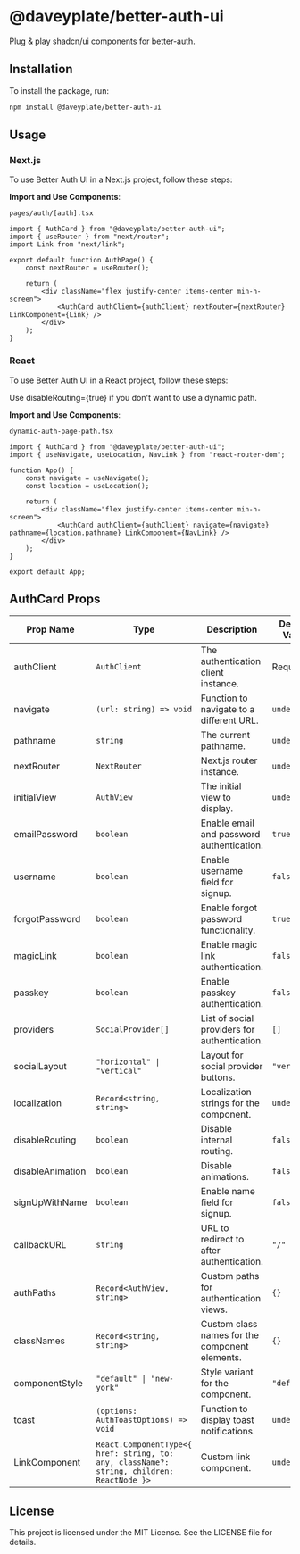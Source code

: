 # @daveyplate/better-auth-ui

Plug & play shadcn/ui components for better-auth.

## Installation

To install the package, run:

```bash
npm install @daveyplate/better-auth-ui
```

## Usage

### Next.js

To use Better Auth UI in a Next.js project, follow these steps:

**Import and Use Components**:

`pages/auth/[auth].tsx`
```tsx
import { AuthCard } from "@daveyplate/better-auth-ui";
import { useRouter } from "next/router";
import Link from "next/link";

export default function AuthPage() {
    const nextRouter = useRouter();

    return (
        <div className="flex justify-center items-center min-h-screen">
            <AuthCard authClient={authClient} nextRouter={nextRouter} LinkComponent={Link} />
        </div>
    );
}
```

### React

To use Better Auth UI in a React project, follow these steps:

Use disableRouting={true} if you don't want to use a dynamic path.

**Import and Use Components**:

`dynamic-auth-page-path.tsx`
```tsx
import { AuthCard } from "@daveyplate/better-auth-ui";
import { useNavigate, useLocation, NavLink } from "react-router-dom";

function App() {
    const navigate = useNavigate();
    const location = useLocation();

    return (
        <div className="flex justify-center items-center min-h-screen">
            <AuthCard authClient={authClient} navigate={navigate} pathname={location.pathname} LinkComponent={NavLink} />
        </div>
    );
}

export default App;
```

## AuthCard Props

| Prop Name         | Type                                                                 | Description                                                                                       | Default Value               |
|-------------------|----------------------------------------------------------------------|---------------------------------------------------------------------------------------------------|-----------------------------|
| authClient        | `AuthClient`                                                         | The authentication client instance.                                                               | Required                    |
| navigate          | `(url: string) => void`                                              | Function to navigate to a different URL.                                                          | `undefined`           |
| pathname          | `string`                                                             | The current pathname.                                                                             | `undefined`  |
| nextRouter        | `NextRouter`                                                         | Next.js router instance.                                                                          | `undefined`                 |
| initialView       | `AuthView`                                                           | The initial view to display.                                                                      | `undefined`                 |
| emailPassword     | `boolean`                                                            | Enable email and password authentication.                                                         | `true`                      |
| username          | `boolean`                                                            | Enable username field for signup.                                                                 | `false`                     |
| forgotPassword    | `boolean`                                                            | Enable forgot password functionality.                                                             | `true`                      |
| magicLink         | `boolean`                                                            | Enable magic link authentication.                                                                 | `false`                     |
| passkey           | `boolean`                                                            | Enable passkey authentication.                                                                    | `false`                     |
| providers         | `SocialProvider[]`                                                   | List of social providers for authentication.                                                      | `[]`                        |
| socialLayout      | `"horizontal" \| "vertical"`                                         | Layout for social provider buttons.                                                               | `"vertical"`                |
| localization      | `Record<string, string>`                                | Localization strings for the component.                                                           | `undefined`       |
| disableRouting    | `boolean`                                                            | Disable internal routing.                                                                         | `false`                     |
| disableAnimation  | `boolean`                                                            | Disable animations.                                                                               | `false`                     |
| signUpWithName    | `boolean`                                                            | Enable name field for signup.                                                                     | `false`                     |
| callbackURL       | `string`                                                             | URL to redirect to after authentication.                                                          | `"/"`                       |
| authPaths         | `Record<AuthView, string>`                                  | Custom paths for authentication views.                                                            | `{}`                        |
| classNames        | `Record<string, string>`                                            | Custom class names for the component elements.                                                    | `{}`                        |
| componentStyle    | `"default" \| "new-york"`                                            | Style variant for the component.                                                                  | `"default"`                 |
| toast             | `(options: AuthToastOptions) => void`                                | Function to display toast notifications.                                                          | `undefined`                 |
| LinkComponent     | `React.ComponentType<{ href: string, to: any, className?: string, children: ReactNode }>` | Custom link component.                                                                            | `undefined`               |

## License

This project is licensed under the MIT License. See the LICENSE file for details.
